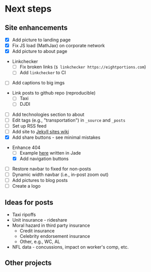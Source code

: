 # Next steps

## Site enhancements
* [x] Add picture to landing page
* [x] Fix JS load (MathJax) on corporate network
* [x] Add picture to about page
* Linkchecker
	* [ ] Fix broken links (`$ linkchecker https://eightportions.com`)
	* [ ] Add `linkchecker` to CI
* [ ] Add captions to big imgs
* Link posts to github repo (reproducible)
  * [ ] Taxi
  * [ ] DJDI
* [ ] Add technologies section to about
* [ ] Edit tags (e.g., "transportation") in `_source` and `_posts`
* [ ] Set up RSS feed
* [ ] Add site to [Jekyll sites wiki](https://github.com/jekyll/jekyll/wiki/sites)
* [x] Add share buttons - see minimal mistakes
* Enhance 404
  * [ ] Example [here](http://codepen.io/koenigsegg1/pen/VawWov) written in Jade
  * [x] Add navigation buttons
* [ ] Restore navbar to fixed for non-posts
* [ ] Dynamic width navbar (i.e., in-post zoom out)
* [ ] Add pictures to blog posts
* [ ] Create a logo

## Ideas for posts
* Taxi ripoffs
* Unit insurance - rideshare
* Moral hazard in third party insurance
  * Credit insurance
  * Celebrity endorsement insurance
  * Other, e.g., WC, AL
* NFL data - concussions, impact on worker's comp, etc.

## Other projects
